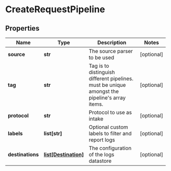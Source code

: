 # CreateRequestPipeline

## Properties
| Name | Type | Description | Notes |
| ------------ | ------------- | ------------- | ------------- |
| **source** | **str** | The source parser to be used | [optional]  |
| **tag** | **str** | Tag is to distinguish different pipelines. must be unique amongst the pipeline&#39;s array items. | [optional]  |
| **protocol** | **str** | Protocol to use as intake | [optional]  |
| **labels** | **list[str]** | Optional custom labels to filter and report logs | [optional]  |
| **destinations** | [**list[Destination]**](Destination.md) | The configuration of the logs datastore | [optional]  |


